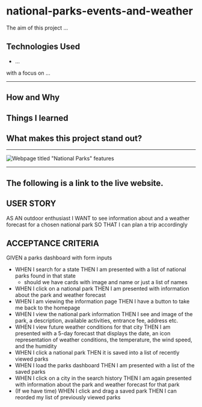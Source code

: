 # national-parks-events-and-weather

The aim of this project ...

## Technologies Used
* ...

with a focus on ...

---

## How and Why

## Things I learned

## What makes this project stand out?

---

![Webpage titled "National Parks" features ](./assets/images/national-parks-screenshot.png)

---

## The following is a link to the live website.

## USER STORY
AS AN outdoor enthusiast
I WANT to see information about and a weather forecast for a chosen national park
SO THAT I can plan a trip accordingly

## ACCEPTANCE CRITERIA
GIVEN a parks dashboard with form inputs
* WHEN I search for a state THEN I am presented with a list of national parks found in that state
    * should we have cards with image and name or just a list of names
* WHEN I click on a national park THEN I am presented with information about the park and weather forecast
* WHEN I am viewing the information page THEN I have a button to take me back to the homepage
* WHEN I view the national park information THEN I see and image of the park, a description, available activities, entrance fee, address etc.
* WHEN I view future weather conditions for that city THEN I am presented with a 5-day forecast that displays the date, an icon representation of weather conditions, the temperature, the wind speed, and the humidity
* WHEN I click a national park THEN it is saved into a list of recently viewed parks
* WHEN I load the parks dashboard THEN I am presented with a list of the saved parks
* WHEN I click on a city in the search history THEN I am again presented with information about the park and weather forecast for that park
* (If we have time) WHEN I click and drag a saved park THEN I can reorded my list of previously viewed parks
